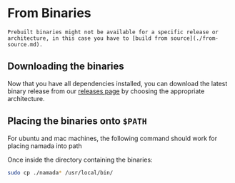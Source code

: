 # From Binaries

```admonish warning
Prebuilt binaries might not be available for a specific release or architecture, in this case you have to [build from source](./from-source.md).
```

## Downloading the binaries

Now that you have all dependencies installed, you can download the latest binary release from our [releases page](https://github.com/anoma/namada/releases) by choosing the appropriate architecture.

## Placing the binaries onto `$PATH`
For ubuntu and mac machines, the following command should work for placing namada into path

Once inside the directory containing the binaries:
```bash
sudo cp ./namada* /usr/local/bin/
```


